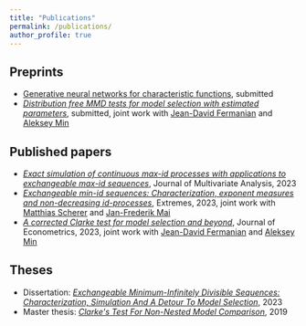 ```yaml
---
title: "Publications"
permalink: /publications/
author_profile: true
---
```

<!--- layout: archive --->

## Preprints

+ [Generative neural networks for characteristic functions](https://arxiv.org/abs/2401.04778), submitted
+ [*Distribution free MMD tests for model selection with estimated parameters*](https://arxiv.org/abs/2305.07549), submitted, 
joint work with [Jean-David Fermanian](https://sites.google.com/view/jdfermanian) and [Aleksey Min](https://www.math.cit.tum.de/mathfinance/personen/professorinnen-und-professoren/aleksey-min/) 


## Published papers

+ [*Exact simulation of continuous max-id processes with applications to exchangeable max-id sequences*](https://doi.org/10.1016/j.jmva.2022.105117), Journal of Multivariate Analysis, 2023
+ [*Exchangeable min-id sequences: Characterization, exponent measures and non-decreasing id-processes*](https://doi.org/10.1007/s10687-022-00450-w), Extremes, 2023, joint work with [Matthias Scherer](https://www.math.cit.tum.de/mathfinance/personen/professorinnen-und-professoren/matthias-scherer/) and [Jan-Frederik Mai](https://www.xaia.com/de/unternehmen/team?tx_pxteam_pi1%5Baction%5D=show&tx_pxteam_pi1%5Bcontroller%5D=Team&tx_pxteam_pi1%5Bmember%5D=11&cHash=ce6e4c624b4fd20277e5f697f19b98a2) 
+ [*A corrected Clarke test for model selection and beyond*](https://doi.org/10.1016/j.jeconom.2021.12.013), Journal of Econometrics, 2023, joint work with [Jean-David Fermanian](https://sites.google.com/view/jdfermanian) and [Aleksey Min](https://www.math.cit.tum.de/mathfinance/personen/professorinnen-und-professoren/aleksey-min/)


## Theses
+ Dissertation: [*Exchangeable Minimum-Infinitely Divisible Sequences: Characterization, Simulation And A Detour To Model Selection*](https://mediatum.ub.tum.de/doc/1695145/document.pdf), 2023
+ Master thesis: [*Clarke's Test For Non-Nested Model Comparison*](https://mediatum.ub.tum.de/doc/1472565/1472565.pdf), 2019 

<!--- {% if author.googlescholar %} --->
<!---   You can also find my articles on <u><a href="{{author.googlescholar}}">my Google Scholar profile</a>.</u>--->
<!--- {% endif %}--->

<!--- {% include base_path %}--->

<!--- {% for post in site.publications reversed %}--->
<!---   {% include archive-single.html %}--->
<!--- {% endfor %}--->
